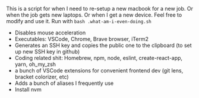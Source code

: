  This is a script for when I need to re-setup a new macbook for a new job. Or when the job gets new laptops.
 Or when I get a new device.
 Feel free to modify and use it.
 Run with `bash .what-am-i-even-doing.sh`

- Disables mouse acceleration
- Executables: VSCode, Chrome, Brave browser, iTerm2
- Generates an SSH key and copies the public one to the clipboard (to set up new SSH key in github)
- Coding related shit: Homebrew, npm, node, eslint, create-react-app, yarn, oh_my_zsh
- a bunch of VSCode extensions for convenient frontend dev (git lens, bracket colorizer, etc)
- Adds a bunch of aliases I frequently use
- Install nvm
